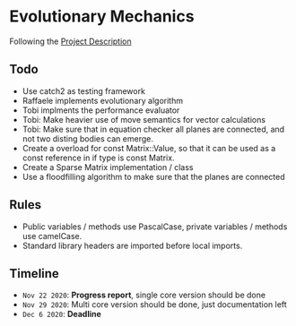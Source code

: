 # Evolutionary Mechanics

Following the [Project Description](latex/sources/ProjectDescription.md)

## Todo

- Use catch2 as testing framework
- Raffaele implements evolutionary algorithm
- Tobi implments the performance evaluator
- Tobi: Make heavier use of move semantics for vector calculations
- Tobi: Make sure that in equation checker all planes are connected, and not two disting bodies can emerge.
- Create a overload for const Matrix::Value, so that it can be used as a const reference in if type is const Matrix.
- Create a Sparse Matrix implementation / class
- Use a floodfilling algorithm to make sure that the planes are connected

## Rules

- Public variables / methods use PascalCase, private variables / methods use camelCase.
- Standard library headers are imported before local imports.

## Timeline

- `Nov 22 2020`: **Progress report**, single core version should be done
- `Nov 29 2020`: Multi core version should be done, just documentation left
- `Dec 6 2020`: **Deadline**
